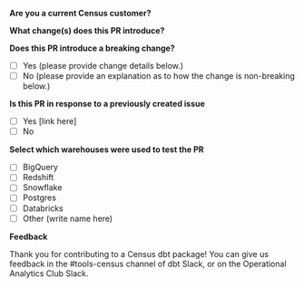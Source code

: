 **Are you a current Census customer?**
<!--- Please tell us your name, title and company -->

**What change(s) does this PR introduce?**
<!--- Describe what changes your PR introduces to the package and how to leverage this new feature. -->

**Does this PR introduce a breaking change?**
<!--- Does this PR introduce changes that will cause current package users' jobs to fail or require a `--full-refresh`? -->
<!--- To select a checkbox you simply need to add an "x" with no spaces between the brackets (eg. [x] Yes). -->
- [ ] Yes (please provide change details below.)
- [ ] No  (please provide an explanation as to how the change is non-breaking below.)

**Is this PR in response to a previously created issue**
<!--- If an Issue was created it is helpful to track the progress by linking it in the PR. -->
- [ ] Yes [link here]
- [ ] No 

**Select which warehouses were used to test the PR**
<!--- To check a warehouse remove the space and insert an x in the box (eg. [x] Bigquery). --> 
- [ ] BigQuery
- [ ] Redshift
- [ ] Snowflake
- [ ] Postgres
- [ ] Databricks
- [ ] Other (write name here)

**Feedback**

Thank you for contributing to a Census dbt package! You can give us feedback in the #tools-census channel of dbt Slack, or on the Operational Analytics Club Slack.
